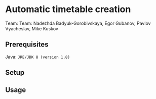 # Automatic timetable creation
Team: Team: Nadezhda Badyuk-Gorobivskaya, Egor Gubanov, Pavlov Vyacheslav, Mike Kuskov

## Prerequisites
Java: `JRE/JDK 8 (version 1.8)`

## Setup

## Usage
